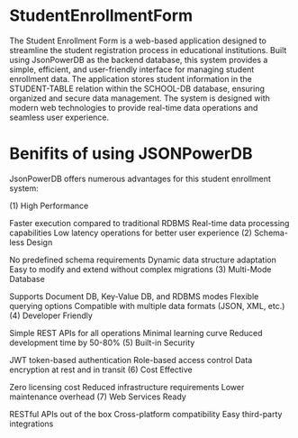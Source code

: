 # StudentEnrollmentForm
The Student Enrollment Form is a web-based application designed to streamline the student registration process in educational institutions. Built using JsonPowerDB as the backend database, this system provides a simple, efficient, and user-friendly interface for managing student enrollment data. The application stores student information in the STUDENT-TABLE relation within the SCHOOL-DB database, ensuring organized and secure data management. The system is designed with modern web technologies to provide real-time data operations and seamless user experience.

# Benifits of using JSONPowerDB
JsonPowerDB offers numerous advantages for this student enrollment system:

(1) High Performance

Faster execution compared to traditional RDBMS
Real-time data processing capabilities
Low latency operations for better user experience
(2) Schema-less Design

No predefined schema requirements
Dynamic data structure adaptation
Easy to modify and extend without complex migrations
(3) Multi-Mode Database

Supports Document DB, Key-Value DB, and RDBMS modes
Flexible querying options
Compatible with multiple data formats (JSON, XML, etc.)
(4) Developer Friendly

Simple REST APIs for all operations
Minimal learning curve
Reduced development time by 50-80%
(5) Built-in Security

JWT token-based authentication
Role-based access control
Data encryption at rest and in transit
(6) Cost Effective

Zero licensing cost
Reduced infrastructure requirements
Lower maintenance overhead
(7) Web Services Ready

RESTful APIs out of the box
Cross-platform compatibility
Easy third-party integrations
